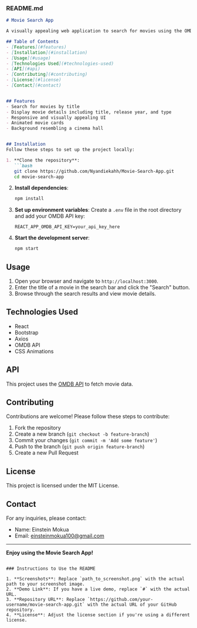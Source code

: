 ### README.md

```markdown
# Movie Search App

A visually appealing web application to search for movies using the OMDB API. The app provides movie details including title, release year, and type, with an engaging cinema-like user interface.

## Table of Contents
- [Features](#features)
- [Installation](#installation)
- [Usage](#usage)
- [Technologies Used](#technologies-used)
- [API](#api)
- [Contributing](#contributing)
- [License](#license)
- [Contact](#contact)


## Features
- Search for movies by title
- Display movie details including title, release year, and type
- Responsive and visually appealing UI
- Animated movie cards
- Background resembling a cinema hall


## Installation
Follow these steps to set up the project locally:

1. **Clone the repository**:
   ```bash
   git clone https://github.com/Nyandiekahh/Movie-Search-App.git
   cd movie-search-app
   ```

2. **Install dependencies**:
   ```bash
   npm install
   ```

3. **Set up environment variables**:
   Create a `.env` file in the root directory and add your OMDB API key:
   ```plaintext
   REACT_APP_OMDB_API_KEY=your_api_key_here
   ```

4. **Start the development server**:
   ```bash
   npm start
   ```

## Usage
1. Open your browser and navigate to `http://localhost:3000`.
2. Enter the title of a movie in the search bar and click the "Search" button.
3. Browse through the search results and view movie details.

## Technologies Used
- React
- Bootstrap
- Axios
- OMDB API
- CSS Animations

## API
This project uses the [OMDB API](http://www.omdbapi.com/) to fetch movie data.

## Contributing
Contributions are welcome! Please follow these steps to contribute:

1. Fork the repository
2. Create a new branch (`git checkout -b feature-branch`)
3. Commit your changes (`git commit -m 'Add some feature'`)
4. Push to the branch (`git push origin feature-branch`)
5. Create a new Pull Request

## License
This project is licensed under the MIT License.

## Contact
For any inquiries, please contact:

- Name: Einstein Mokua
- Email: [einsteinmokua100@gmail.com](mailto:einsteinmokua100@gmail.com)

---

**Enjoy using the Movie Search App!**
```

### Instructions to Use the README

1. **Screenshots**: Replace `path_to_screenshot.png` with the actual path to your screenshot image.
2. **Demo Link**: If you have a live demo, replace `#` with the actual URL.
3. **Repository URL**: Replace `https://github.com/your-username/movie-search-app.git` with the actual URL of your GitHub repository.
4. **License**: Adjust the license section if you're using a different license.